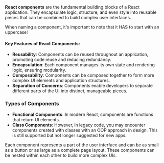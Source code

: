 <p><strong>React components</strong> are the fundamental building blocks of a React application. They encapsulate logic, structure, and even style into reusable pieces that can be combined to build complex user interfaces.</p>
<p>When naming a component, it's important to note that it HAS to start with an uppercase!</p>
<h4>Key Features of React Components:</h4>
<ul>
<li><strong>Reusability</strong>: Components can be reused throughout an application, promoting code reuse and reducing redundancy.</li>
<li><strong>Encapsulation</strong>: Each component manages its own state and rendering logic, ensuring modularity.</li>
<li><strong>Composability</strong>: Components can be composed together to form more complex UI elements and application structures.</li>
<li><strong>Separation of Concerns</strong>: Components enable developers to separate different parts of the UI into distinct, manageable pieces.</li>
</ul>
<h3>Types of Components</h3>
<ul>
<li><strong>Functional Components</strong>: In modern React, components are functions that return UI elements.</li>
<li><strong>Class Components</strong>: However, in legacy code, you may encounter components created with classes with an OOP approach in design. This is still supported but not longer suggested for new apps.</li>
</ul>
<p>Each component represents a part of the user interface and can be as small as a button or as large as a complete page layout. These components can be nested within each other to build more complex UIs.</p>
